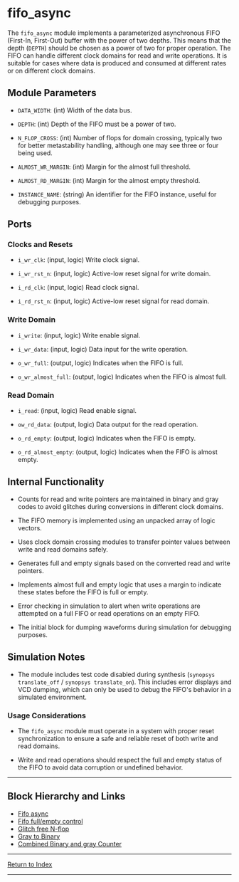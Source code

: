 # fifo_async

The `fifo_async` module implements a parameterized asynchronous FIFO (First-In, First-Out) buffer with the power of two depths. This means that the depth (`DEPTH`) should be chosen as a power of two for proper operation. The FIFO can handle different clock domains for read and write operations. It is suitable for cases where data is produced and consumed at different rates or on different clock domains.

## Module Parameters

- `DATA_WIDTH`: (int) Width of the data bus.

- `DEPTH`: (int) Depth of the FIFO must be a power of two.

- `N_FLOP_CROSS`: (int) Number of flops for domain crossing, typically two for better metastability handling, although one may see three or four being used.

- `ALMOST_WR_MARGIN`: (int) Margin for the almost full threshold.

- `ALMOST_RD_MARGIN`: (int) Margin for the almost empty threshold.

- `INSTANCE_NAME`: (string) An identifier for the FIFO instance, useful for debugging purposes.

## Ports

### Clocks and Resets

- `i_wr_clk`: (input, logic) Write clock signal.

- `i_wr_rst_n`: (input, logic) Active-low reset signal for write domain.

- `i_rd_clk`: (input, logic) Read clock signal.

- `i_rd_rst_n`: (input, logic) Active-low reset signal for read domain.

### Write Domain

- `i_write`: (input, logic) Write enable signal.

- `i_wr_data`: (input, logic) Data input for the write operation.

- `o_wr_full`: (output, logic) Indicates when the FIFO is full.

- `o_wr_almost_full`: (output, logic) Indicates when the FIFO is almost full.

### Read Domain

- `i_read`: (input, logic) Read enable signal.

- `ow_rd_data`: (output, logic) Data output for the read operation.

- `o_rd_empty`: (output, logic) Indicates when the FIFO is empty.

- `o_rd_almost_empty`: (output, logic) Indicates when the FIFO is almost empty.

## Internal Functionality

- Counts for read and write pointers are maintained in binary and gray codes to avoid glitches during conversions in different clock domains.

- The FIFO memory is implemented using an unpacked array of logic vectors.

- Uses clock domain crossing modules to transfer pointer values between write and read domains safely.

- Generates full and empty signals based on the converted read and write pointers.

- Implements almost full and empty logic that uses a margin to indicate these states before the FIFO is full or empty.

- Error checking in simulation to alert when write operations are attempted on a full FIFO or read operations on an empty FIFO.

- The initial block for dumping waveforms during simulation for debugging purposes.

## Simulation Notes

- The module includes test code disabled during synthesis (`synopsys translate_off` / `synopsys translate_on`). This includes error displays and VCD dumping, which can only be used to debug the FIFO's behavior in a simulated environment.

### Usage Considerations

- The `fifo_async` module must operate in a system with proper reset synchronization to ensure a safe and reliable reset of both write and read domains.

- Write and read operations should respect the full and empty status of the FIFO to avoid data corruption or undefined behavior.

---

## Block Hierarchy and Links

- [Fifo async](fifo_async.md)
- [Fifo full/empty control](fifo_control.md)
- [Glitch free N-flop](glitch_free_n_dff_arn.md)
- [Gray to Binary](gray2bin.md)
- [Combined Binary and gray Counter](counter_bingray.md)

---

[Return to Index](index.md)

---
